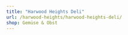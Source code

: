 ```yaml
---
title: "Harwood Heights Deli"
url: /harwood-heights/harwood-heights-deli/
shop: Gemüse & Obst
---
```

